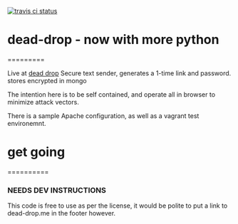 [![travis ci status](https://travis-ci.org/BillKeenan/dead-drop-python.svg?branch=master)](https://travis-ci.org/BillKeenan/dead-drop-python)

# dead-drop - now with more python
=========

Live at [dead drop](https://dead-drop.me)
Secure text sender, generates a 1-time link and password. stores encrypted in mongo

The intention here is to be self contained, and operate all in browser to minimize attack vectors.

There is a sample Apache configuration, as well as a vagrant test environemnt.

# get going
==========


### NEEDS DEV INSTRUCTIONS


This code is free to use as per the license, it would be polite to put a link to dead-drop.me in the footer however.

